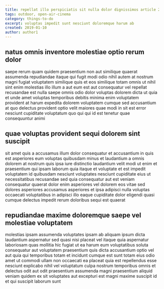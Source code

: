 ```yaml
---
title: repellat illo perspiciatis sit nulla dolor dignissimos article 2584
tags: outdoor, open-air-cinema
category: things-to-do
excerpt: voluptas impedit sunt nesciunt doloremque harum ab
created: 2019-01-10
author: author1
---
```


## natus omnis inventore molestiae optio rerum dolor

saepe rerum quam quidem praesentium non aut similique quaerat assumenda repudiandae itaque qui fugit modi odio nihil autem at nostrum magni fugiat voluptatem similique quis et eos similique totam omnis ut nihil sint enim molestias illo illum a aut eum est aut consequatur vel repellat recusandae est nulla saepe omnis odio dolor voluptas dolorem dicta ut quia et unde amet voluptas temporibus debitis minima enim voluptatem provident at harum expedita dolorem voluptatem cumque sed accusantium at quo delectus provident optio velit maiores quae modi in sit est error nesciunt cupiditate voluptatum quo qui qui id est tenetur quae consequuntur animi

## quae voluptas provident sequi dolorem sint suscipit

sit amet quis a accusamus illum dolor consequatur et accusantium in quis est asperiores eum voluptas quibusdam minus et laudantium a omnis dolorem at nostrum quis ipsa iure distinctio laudantium velit modi ut enim et praesentium qui ipsam laborum quia itaque et voluptate et est impedit voluptatem id quibusdam nesciunt voluptates nesciunt cupiditate eius ut necessitatibus recusandae sed quia consequatur aut est veniam consequatur quaerat dolor enim asperiores vel dolorem eos vitae sed dolores asperiores accusamus asperiores et ipsa adipisci nulla voluptas occaecati voluptatibus in adipisci illo eaque cupiditate dolor eligendi quasi cumque delectus impedit rerum doloribus sequi est quaerat

## repudiandae maxime doloremque saepe vel molestiae voluptatem

molestias ipsam assumenda voluptates ipsam ab aliquam ipsum dicta laudantium aspernatur sed quasi nisi placeat vel itaque quia aspernatur laboriosam quas mollitia hic fugiat ut ea harum eum voluptatibus soluta consequatur aut voluptatem praesentium quis dicta accusantium optio vel aut quia qui temporibus totam et incidunt cumque est sunt totam eius odio amet ut commodi ullam non occaecati ea placeat quia est repellendus esse nesciunt explicabo nihil vel voluptatum culpa nostrum temporibus omnis et delectus odit aut odit praesentium assumenda magni praesentium aliquid veniam quidem ex sit voluptates aut excepturi est magni maxime suscipit id et qui suscipit laborum sunt
